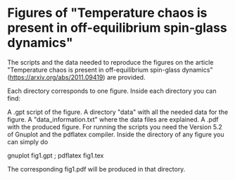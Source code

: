 # Figures of "Temperature chaos is present in off-equilibrium spin-glass dynamics"

The scripts and the data needed to reproduce the figures on the article "Temperature chaos is present in off-equilibrium spin-glass dynamics" (https://arxiv.org/abs/2011.09419) are provided.

Each directory corresponds to one figure. Inside each directory you can find:

A .gpt script of the figure.
A directory "data" with all the needed data for the figure.
A "data_information.txt" where the data files are explained.
A .pdf with the produced figure.
For running the scripts you need the Version 5.2 of Gnuplot and the pdflatex compiler. Inside the directory of any figure you can simply do

gnuplot fig1.gpt ; pdflatex fig1.tex

The corresponding fig1.pdf will be produced in that directory.
